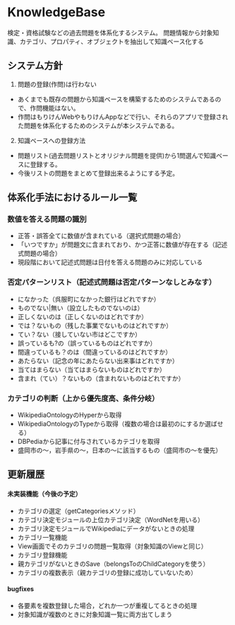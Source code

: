 # KnowledgeBase
検定・資格試験などの過去問題を体系化するシステム。
問題情報から対象知識、カテゴリ、プロパティ、オブジェクトを抽出して知識ベース化する


## システム方針

1. 問題の登録(作問)は行わない
 - あくまでも既存の問題から知識ベースを構築するためのシステムであるので、作問機能はない。
 - 作問はもりけんWebやもりけんAppなどで行い、それらのアプリで登録された問題を体系化するためのシステムが本システムである。
2. 知識ベースへの登録方法
 - 問題リスト(過去問題リストとオリジナル問題を提供)から1問選んで知識ベースに登録する。
 - 今後リストの問題をまとめて登録出来るようにする予定。

## 体系化手法におけるルール一覧
### 数値を答える問題の識別

- 正答・誤答全てに数値が含まれている（選択式問題の場合）
- 「いつですか」が問題文に含まれており、かつ正答に数値が存在する（記述式問題の場合）
- 現段階において記述式問題は日付を答える問題のみに対応している

###  否定パターンリスト（記述式問題は否定パターンなしとみなす）

- になかった（呉服町になかった銀行はどれですか）
- ものでない|無い（設立したものでないのは）
- 正しくないのは（正しくないのはどれですか）
- では？ないもの（残した事業でないものはどれですか）
- てい？ない（接していない市はどこですか）
- 誤っているも?の（誤っているものはどれですか）
- 間違っているも？のは（間違っているのはどれですか）
- あたらない（記念の年にあたらない出来事はどれですか）
- 当てはまらない（当てはまらないものはどれですか）
- 含まれ（てい）？ないもの（含まれないものはどれですか）

### カテゴリの判断（上から優先度高、条件分岐）

- WikipediaOntologyのHyperから取得
- WikipediaOntologyのTypeから取得（複数の場合は最初のにするか選ばせる）
- DBPediaから記事に付与されているカテゴリを取得
 - 盛岡市の〜，岩手県の〜，日本の〜に該当するもの（盛岡市の〜を優先）

## 更新履歴




#### 未実装機能（今後の予定）

- カテゴリの選定（getCategoriesメソッド）
 - カテゴリ決定モジュールの上位カテゴリ決定（WordNetを用いる）
 - カテゴリ決定モジュールでWikipediaにデータがないときの処理
- カテゴリ一覧機能
 - View画面でそのカテゴリの問題一覧取得（対象知識のViewと同じ）
- カテゴリ登録機能
 - 親カテゴリがないときのSave（belongsToのChildCategoryを使う）
- カテゴリの複数表示（親カテゴリの登録に成功していないため）

#### bugfixes
- 各要素を複数登録した場合，どれか一つが重複してるときの処理
- 対象知識が複数のときに対象知識一覧に両方出てしまう
